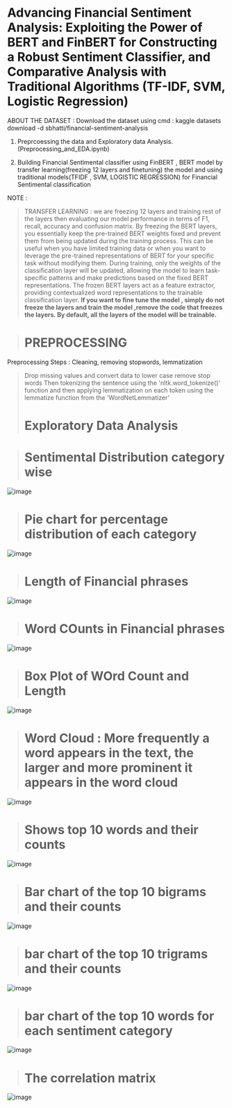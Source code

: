 
# **Advancing Financial Sentiment Analysis: Exploiting the Power of BERT and FinBERT for Constructing a Robust Sentiment Classifier, and Comparative Analysis with Traditional Algorithms (TF-IDF, SVM, Logistic Regression)**

ABOUT THE DATASET : Download the dataset using cmd :  kaggle datasets download -d sbhatti/financial-sentiment-analysis
>
1) Preprcoessing the data and Exploratory data Analysis. (Preprocessing_and_EDA.ipynb)
>
2) Building Financial Sentimental classifier using  FinBERT , BERT model by transfer learning(freezing 12 layers and finetuning) the model and using traditional models(TFIDF , SVM, LOGISTIC REGRESSION) for Financial Sentimental classification
>
NOTE :
>TRANSFER LEARNING : we are freezing 12 layers and training rest of the layers then evaluating our model performance in terms of F1, recall, accuracy and confusion matrix.
>By freezing the BERT layers, you essentially keep the pre-trained BERT weights fixed and prevent them from being updated during the training process. This can be useful when you have limited training data or when you want to leverage the pre-trained representations of BERT for your specific task without modifying them.
>During training, only the weights of the classification layer will be updated, allowing the model to learn task-specific patterns and make predictions based on the fixed BERT representations. The frozen BERT layers act as a feature extractor, providing contextualized word representations to the trainable classification layer.
>**If you want to fine tune the model , simply do not freeze the layers and train the model ,remove the code that freezes the layers. By default, all the layers of the model will be trainable.**

>

>
># PREPROCESSING
>
Preprocessing Steps : Cleaning, removing stopwords, lemmatization
> Drop missing values and convert data to lower case
> remove stop words
> Then tokenizing the sentence using the 'nltk.word_tokenize()' function and then applying lemmatization on each token using the lemmatize function from the 'WordNetLemmatizer'
> 
># Exploratory Data Analysis

># **Sentimental Distribution category wise**
> 
![image](https://github.com/iamdivyasharma/Financial_Sentiment_Classifier_and_Analysis_Bert_FinBERT/assets/66716367/50f497a7-927e-45bb-b6cb-0730b6224309)
># **Pie chart for  percentage distribution of each category**
>
![image](https://github.com/iamdivyasharma/Financial_Sentiment_Classifier_and_Analysis_Bert_FinBERT/assets/66716367/880d17df-79fe-407e-bb33-7cc473e010ab)
># **Length of Financial phrases**
>
![image](https://github.com/iamdivyasharma/Financial_Sentiment_Classifier_and_Analysis_Bert_FinBERT/assets/66716367/a92a387a-a52d-4dee-b056-d84c3234fb61)
># **Word COunts in Financial phrases**
>
![image](https://github.com/iamdivyasharma/Financial_Sentiment_Classifier_and_Analysis_Bert_FinBERT/assets/66716367/77929d9e-504c-425e-b33f-4012b292a7cc)
># **Box Plot of WOrd Count and Length**
>
 ![image](https://github.com/iamdivyasharma/Financial_Sentiment_Classifier_and_Analysis_Bert_FinBERT/assets/66716367/4b18b4ce-f3d4-43ee-be40-d04706f79dbb)
># **Word Cloud : More frequently a word appears in the text, the larger and more prominent it appears in the word cloud**
>
 ![image](https://github.com/iamdivyasharma/Financial_Sentiment_Classifier_and_Analysis_Bert_FinBERT/assets/66716367/42ac221b-3c46-4144-89d8-32d9536620aa)
># **Shows  top 10 words and their counts** 
>
![image](https://github.com/iamdivyasharma/Financial_Sentiment_Classifier_and_Analysis_Bert_FinBERT/assets/66716367/41a0809d-fb26-4bf6-920a-c7579d8b7abd)
># **Bar chart of the top 10 bigrams and their counts** 
> 
![image](https://github.com/iamdivyasharma/Financial_Sentiment_Classifier_and_Analysis_Bert_FinBERT/assets/66716367/03108924-6283-4b86-bc79-53e4fa661e60)


># **bar chart of the top 10 trigrams and their counts**
![image](https://github.com/iamdivyasharma/Financial_Sentiment_Classifier_and_Analysis_Bert_FinBERT/assets/66716367/1a7264e8-f3d6-4a40-82c0-77913533c1a1)

># **bar chart of the top 10 words for each sentiment category**

![image](https://github.com/iamdivyasharma/Financial_Sentiment_Classifier_and_Analysis_Bert_FinBERT/assets/66716367/8eb835ad-7748-467d-89de-baed1fe23ef7)

># **The correlation matrix**

![image](https://github.com/iamdivyasharma/Financial_Sentiment_Classifier_and_Analysis_Bert_FinBERT/assets/66716367/abbc0114-31d9-40a0-bdec-038e0b1a2f6d)










